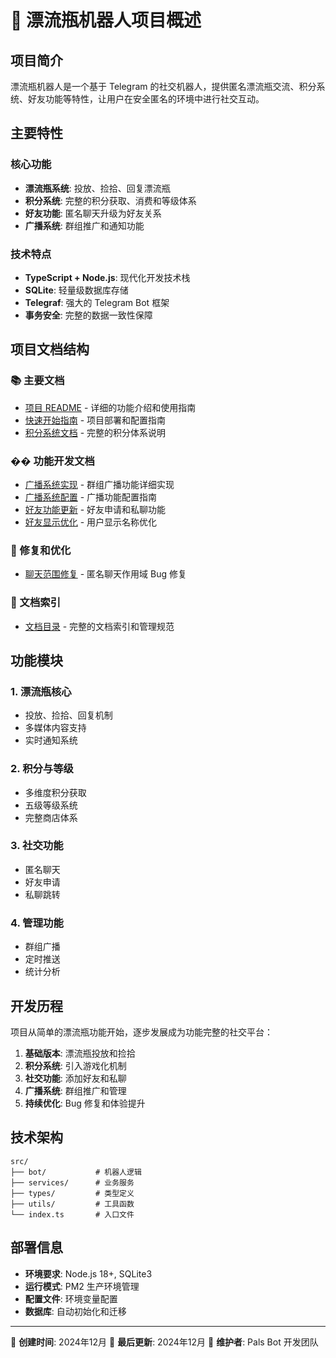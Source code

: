 # 🌊 漂流瓶机器人项目概述

## 项目简介

漂流瓶机器人是一个基于 Telegram 的社交机器人，提供匿名漂流瓶交流、积分系统、好友功能等特性，让用户在安全匿名的环境中进行社交互动。

## 主要特性

### 核心功能
- **漂流瓶系统**: 投放、捡拾、回复漂流瓶
- **积分系统**: 完整的积分获取、消费和等级体系
- **好友功能**: 匿名聊天升级为好友关系
- **广播系统**: 群组推广和通知功能

### 技术特点
- **TypeScript + Node.js**: 现代化开发技术栈
- **SQLite**: 轻量级数据库存储
- **Telegraf**: 强大的 Telegram Bot 框架
- **事务安全**: 完整的数据一致性保障

## 项目文档结构

### 📚 主要文档
- [项目 README](../README.md) - 详细的功能介绍和使用指南
- [快速开始指南](../SETUP.md) - 项目部署和配置指南
- [积分系统文档](points-system.md) - 完整的积分体系说明

### �� 功能开发文档
- [广播系统实现](features/BROADCAST_IMPLEMENTATION.md) - 群组广播功能详细实现
- [广播系统配置](features/BROADCAST_SETUP.md) - 广播功能配置指南
- [好友功能更新](features/FRIEND_FEATURE_UPDATE.md) - 好友申请和私聊功能
- [好友显示优化](features/FRIEND_DISPLAY_OPTIMIZATION.md) - 用户显示名称优化

### 🔧 修复和优化
- [聊天范围修复](fixes/CHAT_SCOPE_FIX.md) - 匿名聊天作用域 Bug 修复

### 📖 文档索引
- [文档目录](README.md) - 完整的文档索引和管理规范

## 功能模块

### 1. 漂流瓶核心
- 投放、捡拾、回复机制
- 多媒体内容支持
- 实时通知系统

### 2. 积分与等级
- 多维度积分获取
- 五级等级系统
- 完整商店体系

### 3. 社交功能
- 匿名聊天
- 好友申请
- 私聊跳转

### 4. 管理功能
- 群组广播
- 定时推送
- 统计分析

## 开发历程

项目从简单的漂流瓶功能开始，逐步发展成为功能完整的社交平台：

1. **基础版本**: 漂流瓶投放和捡拾
2. **积分系统**: 引入游戏化机制
3. **社交功能**: 添加好友和私聊
4. **广播系统**: 群组推广和管理
5. **持续优化**: Bug 修复和体验提升

## 技术架构

```
src/
├── bot/           # 机器人逻辑
├── services/      # 业务服务
├── types/         # 类型定义
├── utils/         # 工具函数
└── index.ts       # 入口文件
```

## 部署信息

- **环境要求**: Node.js 18+, SQLite3
- **运行模式**: PM2 生产环境管理
- **配置文件**: 环境变量配置
- **数据库**: 自动初始化和迁移

---

📅 **创建时间**: 2024年12月
📝 **最后更新**: 2024年12月
👤 **维护者**: Pals Bot 开发团队 
